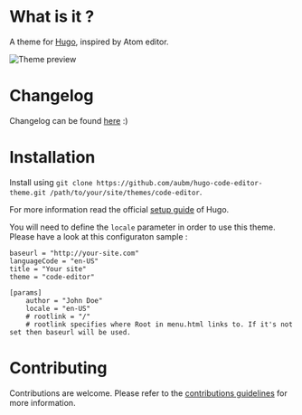 # What is it ?

A theme for [Hugo](https://gohugo.io/), inspired by Atom editor.

![Theme preview](https://raw.githubusercontent.com/aubm/hugo-code-editor-theme/master/images/screenshot.png "Code Editor Theme for Hugo")

# Changelog

Changelog can be found [here](https://github.com/aubm/hugo-code-editor-theme/blob/master/CHANGELOG.md) :)

# Installation

Install using `git clone https://github.com/aubm/hugo-code-editor-theme.git /path/to/your/site/themes/code-editor`.

For more information read the official [setup guide](https://gohugo.io/overview/installing/) of Hugo.

You will need to define the `locale` parameter in order to use this theme.
Please have a look at this configuraton sample :

```
baseurl = "http://your-site.com"
languageCode = "en-US"
title = "Your site"
theme = "code-editor"

[params]
    author = "John Doe"
    locale = "en-US"
    # rootlink = "/"
    # rootlink specifies where Root in menu.html links to. If it's not set then baseurl will be used.
```

# Contributing

Contributions are welcome. Please refer to the [contributions guidelines](https://github.com/aubm/hugo-code-editor-theme/blob/master/CONTRIBUTING.md) for more information.
